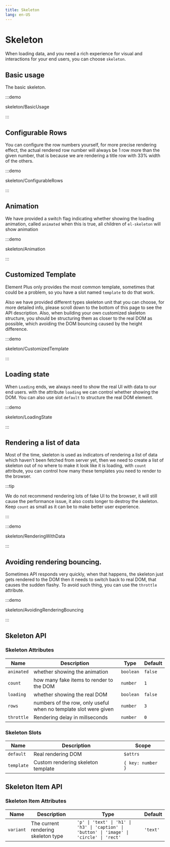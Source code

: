 ```yaml
---
title: Skeleton
lang: en-US
---
```


# Skeleton

When loading data, and you need a rich experience for visual and interactions for your end users, you can choose `skeleton`.

## Basic usage

The basic skeleton.

:::demo

skeleton/BasicUsage

:::

## Configurable Rows

You can configure the row numbers yourself, for more precise rendering effect, the actual rendered row number will always be 1 row more than the given number, that is because we are rendering a title row with 33% width of the others.

:::demo

skeleton/ConfigurableRows

:::

## Animation

We have provided a switch flag indicating whether showing the loading animation, called `animated` when this is true, all children of `el-skeleton` will show animation

:::demo

skeleton/Animation

:::

## Customized Template

Element Plus only provides the most common template, sometimes that could be a problem, so you have a slot named `template` to do that work.

Also we have provided different types skeleton unit that you can choose, for more detailed info, please scroll down to the bottom of this page to see the API description. Also, when building your own customized skeleton structure, you should be structuring them as closer to the real DOM as possible, which avoiding the DOM bouncing caused by the height difference.

:::demo

skeleton/CustomizedTemplate

:::

## Loading state

When `Loading` ends, we always need to show the real UI with data to our end users. with the attribute `loading` we can control whether showing the DOM. You can also use slot `default` to structure the real DOM element.

:::demo

skeleton/LoadingState

:::

## Rendering a list of data

Most of the time, skeleton is used as indicators of rendering a list of data which haven't been fetched from server yet, then we need to create a list of skeleton out of no where to make it look like it is loading, with `count` attribute, you can control how many these templates you need to render to the browser.

:::tip

We do not recommend rendering lots of fake UI to the browser, it will still cause the performance issue, it also costs longer to destroy the skeleton. Keep `count` as small as it can be to make better user experience.

:::

:::demo

skeleton/RenderingWithData

:::

## Avoiding rendering bouncing.

Sometimes API responds very quickly, when that happens, the skeleton just gets rendered to the DOM then it needs to switch back to real DOM, that causes the sudden flashy. To avoid such thing, you can use the `throttle` attribute.

:::demo

skeleton/AvoidingRenderingBouncing

:::

## Skeleton API

### Skeleton Attributes

| Name       | Description                                                      | Type      | Default |
| ---------- | ---------------------------------------------------------------- | --------- | ------- |
| `animated` | whether showing the animation                                    | `boolean` | `false` |
| `count`    | how many fake items to render to the DOM                         | `number`  | `1`     |
| `loading`  | whether showing the real DOM                                     | `boolean` | `false` |
| `rows`     | numbers of the row, only useful when no template slot were given | `number`  | `3`     |
| `throttle` | Rendering delay in millseconds                                   | `number`  | `0`     |

### Skeleton Slots

| Name       | Description                        | Scope             |
| ---------- | ---------------------------------- | ----------------- |
| `default`  | Real rendering DOM                 | `$attrs`          |
| `template` | Custom rendering skeleton template | `{ key: number }` |

## Skeleton Item API

### Skeleton Item Attributes

| Name      | Description                         | Type                                                                                      | Default  |
| --------- | ----------------------------------- | ----------------------------------------------------------------------------------------- | -------- |
| `variant` | The current rendering skeleton type | `'p' \| 'text' \| 'h1' \| 'h3' \| 'caption' \| 'button' \| 'image' \| 'circle' \| 'rect'` | `'text'` |
